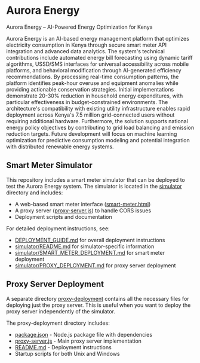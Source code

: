 # Aurora Energy
Aurora Energy – AI-Powered Energy Optimization for Kenya

Aurora Energy is an AI-based energy management platform that optimizes electricity consumption in Kenya through secure smart meter API integration and advanced data analytics. The system's technical contributions include automated energy bill forecasting using dynamic tariff algorithms, USSD/SMS interfaces for universal accessibility across mobile platforms, and behavioral modification through AI-generated efficiency recommendations. By processing real-time consumption patterns, the platform identifies peak-hour overuse and equipment anomalies while providing actionable conservation strategies. Initial implementations demonstrate 20-30% reduction in household energy expenditures, with particular effectiveness in budget-constrained environments. The architecture's compatibility with existing utility infrastructure enables rapid deployment across Kenya's 7.5 million grid-connected users without requiring additional hardware. Furthermore, the solution supports national energy policy objectives by contributing to grid load balancing and emission reduction targets. Future development will focus on machine learning optimization for predictive consumption modeling and potential integration with distributed renewable energy systems.

## Smart Meter Simulator

This repository includes a smart meter simulator that can be deployed to test the Aurora Energy system. The simulator is located in the [simulator](simulator) directory and includes:

- A web-based smart meter interface ([smart-meter.html](simulator/smart-meter.html))
- A proxy server ([proxy-server.js](simulator/proxy-server.js)) to handle CORS issues
- Deployment scripts and documentation

For detailed deployment instructions, see:
- [DEPLOYMENT_GUIDE.md](DEPLOYMENT_GUIDE.md) for overall deployment instructions
- [simulator/README.md](simulator/README.md) for simulator-specific information
- [simulator/SMART_METER_DEPLOYMENT.md](simulator/SMART_METER_DEPLOYMENT.md) for smart meter deployment
- [simulator/PROXY_DEPLOYMENT.md](simulator/PROXY_DEPLOYMENT.md) for proxy server deployment

## Proxy Server Deployment

A separate directory [proxy-deployment](proxy-deployment) contains all the necessary files for deploying just the proxy server. This is useful when you want to deploy the proxy server independently of the simulator.

The proxy-deployment directory includes:
- [package.json](proxy-deployment/package.json) - Node.js package file with dependencies
- [proxy-server.js](proxy-deployment/proxy-server.js) - Main proxy server implementation
- [README.md](proxy-deployment/README.md) - Deployment instructions
- Startup scripts for both Unix and Windows